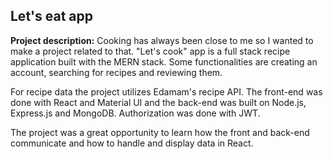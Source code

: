 
## Let's eat app

**Project description:** Cooking has always been close to me so I wanted to make a project related to that. "Let's cook" app is a full stack recipe application built with the MERN stack. Some functionalities are creating an account, searching for recipes and reviewing them.

For recipe data the project utilizes Edamam's recipe API. The front-end was done with React and Material UI and the back-end was built on Node.js, Express.js and MongoDB. Authorization was done with JWT.

The project was a great opportunity to learn how the front and back-end communicate and how to handle and display data in React. 
